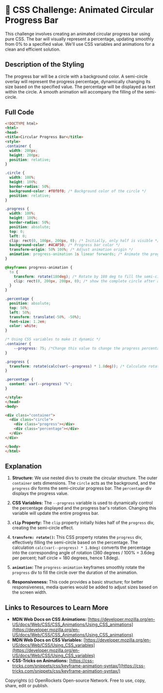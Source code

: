 # 🐞 CSS Challenge:  Animated Circular Progress Bar


This challenge involves creating an animated circular progress bar using pure CSS.  The bar will visually represent a percentage, updating smoothly from 0% to a specified value. We'll use CSS variables and animations for a clean and efficient solution.


## Description of the Styling

The progress bar will be a circle with a background color.  A semi-circle overlay will represent the progress percentage, dynamically changing its size based on the specified value.  The percentage will be displayed as text within the circle.  A smooth animation will accompany the filling of the semi-circle.


## Full Code

```html
<!DOCTYPE html>
<html>
<head>
<title>Circular Progress Bar</title>
<style>
.container {
  width: 200px;
  height: 200px;
  position: relative;
}

.circle {
  width: 100%;
  height: 100%;
  border-radius: 50%;
  background-color: #f0f0f0; /* Background color of the circle */
  position: relative;
}

.progress {
  width: 100%;
  height: 100%;
  border-radius: 50%;
  position: absolute;
  top: 0;
  left: 0;
  clip: rect(0, 100px, 200px, 0); /* Initially, only half is visible */
  background-color: #4CAF50; /* Progress bar color */
  transform-origin: 50% 100%; /* Adjust animation origin */
  animation: progress-animation 1s linear forwards; /* Animate the progress */
}

@keyframes progress-animation {
  to {
    transform: rotate(180deg); /* Rotate by 180 deg to fill the semi-circle */
    clip: rect(0, 200px, 200px, 0); /* show the complete circle after animation complete*/
  }
}

.percentage {
  position: absolute;
  top: 50%;
  left: 50%;
  transform: translate(-50%, -50%);
  font-size: 1.2em;
  color: white;
}

/* Using CSS variables to make it dynamic */
.container {
    --progress: 75; /*Change this value to change the progress percentage*/
}

.progress {
  transform: rotate(calc(var(--progress) * 1.8deg)); /* Calculate rotation based on percentage */
}

.percentage {
  content: var(--progress) "%";
}

</style>
</head>
<body>

<div class="container">
  <div class="circle">
    <div class="progress"></div>
    <div class="percentage"></div>
  </div>
</div>

</body>
</html>
```


## Explanation

1. **Structure:**  We use nested divs to create the circular structure. The outer `container` sets dimensions. The `circle` acts as the background, and the `progress` div forms the semi-circular progress bar. The `percentage` div displays the progress value.

2. **CSS Variables:** The `--progress` variable is used to dynamically control the percentage displayed and the progress bar's rotation. Changing this variable will update the entire progress bar.

3. **`clip` Property:** The `clip` property initially hides half of the `progress` div, creating the semi-circle effect.

4. **`transform: rotate()`:** This CSS property rotates the `progress` div, effectively filling the semi-circle based on the percentage.  The calculation `calc(var(--progress) * 1.8deg)` converts the percentage into the corresponding angle of rotation (360 degrees / 100% = 3.6deg per percent; half circle = 180 degrees, hence 1.8deg).

5. **`animation`:** The `progress-animation` keyframes smoothly rotate the `progress` div to fill the circle over the duration of the animation.

6. **Responsiveness:** This code provides a basic structure; for better responsiveness, media queries would be added to adjust sizes based on the screen width.


## Links to Resources to Learn More

* **MDN Web Docs on CSS Animations:** [https://developer.mozilla.org/en-US/docs/Web/CSS/CSS_Animations/Using_CSS_animations](https://developer.mozilla.org/en-US/docs/Web/CSS/CSS_Animations/Using_CSS_animations)
* **MDN Web Docs on CSS Variables:** [https://developer.mozilla.org/en-US/docs/Web/CSS/Using_CSS_variables](https://developer.mozilla.org/en-US/docs/Web/CSS/Using_CSS_variables)
* **CSS-Tricks on Animations:** [https://css-tricks.com/snippets/css/keyframe-animation-syntax/](https://css-tricks.com/snippets/css/keyframe-animation-syntax/)


Copyrights (c) OpenRockets Open-source Network. Free to use, copy, share, edit or publish.

